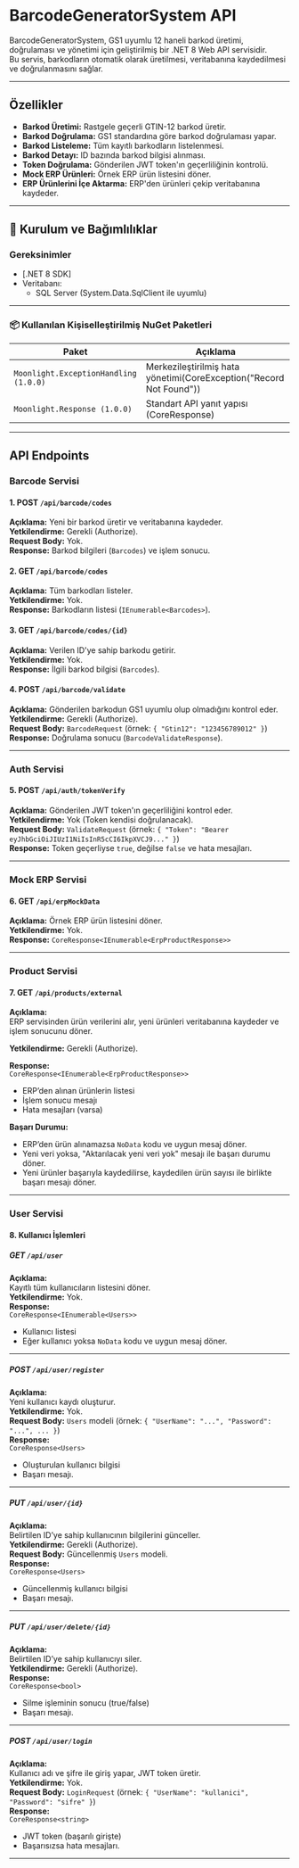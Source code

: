 # BarcodeGeneratorSystem API

BarcodeGeneratorSystem, GS1 uyumlu 12 haneli barkod üretimi, doğrulaması ve yönetimi için geliştirilmiş bir .NET 8 Web API servisidir.  
Bu servis, barkodların otomatik olarak üretilmesi, veritabanına kaydedilmesi ve doğrulanmasını sağlar.

---

## Özellikler

- **Barkod Üretimi:** Rastgele geçerli GTIN-12 barkod üretir.  
- **Barkod Doğrulama:** GS1 standardına göre barkod doğrulaması yapar.  
- **Barkod Listeleme:** Tüm kayıtlı barkodların listelenmesi.  
- **Barkod Detayı:** ID bazında barkod bilgisi alınması.  
- **Token Doğrulama:** Gönderilen JWT token'ın geçerliliğinin kontrolü.  
- **Mock ERP Ürünleri:** Örnek ERP ürün listesini döner.  
- **ERP Ürünlerini İçe Aktarma:** ERP'den ürünleri çekip veritabanına kaydeder.

---

## 🔧 Kurulum ve Bağımlılıklar

### Gereksinimler

- [.NET 8 SDK]
- Veritabanı:
  - SQL Server (System.Data.SqlClient ile uyumlu)

---

### 📦 Kullanılan Kişiselleştirilmiş NuGet Paketleri

| Paket | Açıklama |
|-------|----------|
| `Moonlight.ExceptionHandling (1.0.0)` | Merkezileştirilmiş hata yönetimi(CoreException("Record Not Found")) |
| `Moonlight.Response (1.0.0)` | Standart API yanıt yapısı (CoreResponse) |


---

## API Endpoints

### Barcode Servisi

#### 1. POST `/api/barcode/codes`

**Açıklama:** Yeni bir barkod üretir ve veritabanına kaydeder.  
**Yetkilendirme:** Gerekli (Authorize).  
**Request Body:** Yok.  
**Response:** Barkod bilgileri (`Barcodes`) ve işlem sonucu.

#### 2. GET `/api/barcode/codes`

**Açıklama:** Tüm barkodları listeler.  
**Yetkilendirme:** Yok.  
**Response:** Barkodların listesi (`IEnumerable<Barcodes>`).

#### 3. GET `/api/barcode/codes/{id}`

**Açıklama:** Verilen ID'ye sahip barkodu getirir.  
**Yetkilendirme:** Yok.  
**Response:** İlgili barkod bilgisi (`Barcodes`).

#### 4. POST `/api/barcode/validate`

**Açıklama:** Gönderilen barkodun GS1 uyumlu olup olmadığını kontrol eder.  
**Yetkilendirme:** Gerekli (Authorize).  
**Request Body:** `BarcodeRequest` (örnek: `{ "Gtin12": "123456789012" }`)  
**Response:** Doğrulama sonucu (`BarcodeValidateResponse`).

---

### Auth Servisi

#### 5. POST `/api/auth/tokenVerify`

**Açıklama:** Gönderilen JWT token'ın geçerliliğini kontrol eder.  
**Yetkilendirme:** Yok (Token kendisi doğrulanacak).  
**Request Body:** `ValidateRequest` (örnek: `{ "Token": "Bearer eyJhbGciOiJIUzI1NiIsInR5cCI6IkpXVCJ9..." }`)  
**Response:** Token geçerliyse `true`, değilse `false` ve hata mesajları.

---

### Mock ERP Servisi

#### 6. GET `/api/erpMockData`

**Açıklama:** Örnek ERP ürün listesini döner.  
**Yetkilendirme:** Yok.  
**Response:** `CoreResponse<IEnumerable<ErpProductResponse>>`

---

### Product Servisi
#### 7. GET `/api/products/external`

**Açıklama:**  
ERP servisinden ürün verilerini alır, yeni ürünleri veritabanına kaydeder ve işlem sonucunu döner.

**Yetkilendirme:** Gerekli (Authorize).

**Response:**  
`CoreResponse<IEnumerable<ErpProductResponse>>`  
- ERP’den alınan ürünlerin listesi  
- İşlem sonucu mesajı  
- Hata mesajları (varsa)

**Başarı Durumu:**  
- ERP’den ürün alınamazsa `NoData` kodu ve uygun mesaj döner.  
- Yeni veri yoksa, "Aktarılacak yeni veri yok" mesajı ile başarı durumu döner.  
- Yeni ürünler başarıyla kaydedilirse, kaydedilen ürün sayısı ile birlikte başarı mesajı döner.

---

### User Servisi

#### 8. Kullanıcı İşlemleri

##### GET `/api/user`

**Açıklama:**  
Kayıtlı tüm kullanıcıların listesini döner.  
**Yetkilendirme:** Yok.  
**Response:**  
`CoreResponse<IEnumerable<Users>>`  
- Kullanıcı listesi  
- Eğer kullanıcı yoksa `NoData` kodu ve uygun mesaj döner.

---

##### POST `/api/user/register`

**Açıklama:**  
Yeni kullanıcı kaydı oluşturur.  
**Yetkilendirme:** Yok.  
**Request Body:** `Users` modeli (örnek: `{ "UserName": "...", "Password": "...", ... }`)  
**Response:**  
`CoreResponse<Users>`  
- Oluşturulan kullanıcı bilgisi  
- Başarı mesajı.

---

##### PUT `/api/user/{id}`

**Açıklama:**  
Belirtilen ID’ye sahip kullanıcının bilgilerini günceller.  
**Yetkilendirme:** Gerekli (Authorize).  
**Request Body:** Güncellenmiş `Users` modeli.  
**Response:**  
`CoreResponse<Users>`  
- Güncellenmiş kullanıcı bilgisi  
- Başarı mesajı.

---

##### PUT `/api/user/delete/{id}`

**Açıklama:**  
Belirtilen ID’ye sahip kullanıcıyı siler.  
**Yetkilendirme:** Gerekli (Authorize).  
**Response:**  
`CoreResponse<bool>`  
- Silme işleminin sonucu (true/false)  
- Başarı mesajı.

---

##### POST `/api/user/login`

**Açıklama:**  
Kullanıcı adı ve şifre ile giriş yapar, JWT token üretir.  
**Yetkilendirme:** Yok.  
**Request Body:** `LoginRequest` (örnek: `{ "UserName": "kullanici", "Password": "sifre" }`)  
**Response:**  
`CoreResponse<string>`  
- JWT token (başarılı girişte)  
- Başarısızsa hata mesajları.

---

